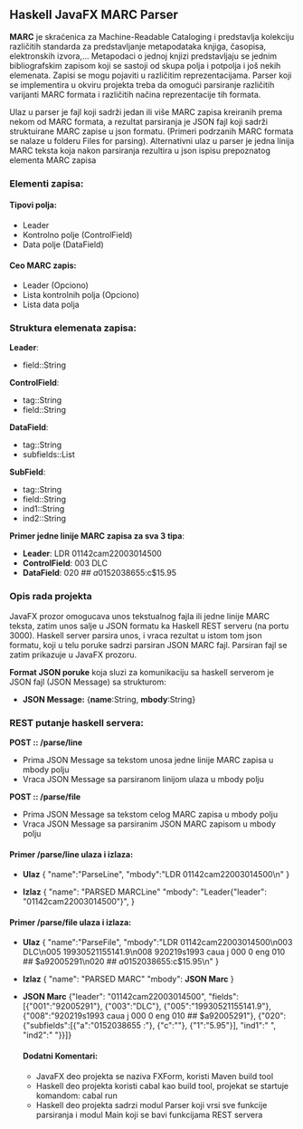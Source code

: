 ## Haskell JavaFX MARC Parser

**MARC** je skraćenica za Machine-Readable Cataloging i predstavlja kolekciju različitih standarda za predstavljanje metapodataka knjiga, časopisa, elektronskih izvora,... Metapodaci o jednoj knjizi predstavljaju se jednim bibliografskim zapisom koji se sastoji od skupa polja i potpolja i još nekih elemenata. Zapisi se mogu pojaviti u različitim reprezentacijama. Parser koji se implementira u okviru projekta treba da omogući parsiranje različitih varijanti MARC formata i različitih načina reprezentacije tih formata.

Ulaz u parser je fajl koji sadrži jedan ili više MARC zapisa kreiranih prema nekom od MARC formata, a rezultat parsiranja je JSON fajl koji sadrži struktuirane MARC zapise u json formatu.
(Primeri podrzanih MARC formata se nalaze u folderu Files for parsing).
Alternativni ulaz u parser je jedna linija MARC teksta koja nakon parsiranja rezultira u json ispisu prepoznatog elementa MARC zapisa


### Elementi zapisa:

#### Tipovi polja:
- Leader
- Kontrolno polje (ControlField)
- Data polje (DataField)

#### Ceo MARC zapis:
- Leader (Opciono)
- Lista kontrolnih polja (Opciono)
- Lista data polja

### Struktura elemenata zapisa:
**Leader**:
- field::String

**ControlField**:
- tag::String
- field::String

**DataField**:
- tag::String
- subfields::List<SubField>

**SubField**:
- tag::String
- field::String
- ind1::String
- ind2::String


**Primer jedne linije MARC zapisa za sva 3 tipa**:
- **Leader**: LDR 01142cam22003014500
- **ControlField**: 003 DLC
- **DataField**: 020 ## $a0152038655 :$c$15.95

### Opis rada projekta
JavaFX prozor omogucava unos tekstualnog fajla ili jedne linije MARC teksta, zatim
unos salje u JSON formatu ka Haskell REST serveru (na portu 3000). Haskell server parsira unos, i vraca rezultat u istom tom json formatu, koji u telu poruke sadrzi parsiran JSON MARC fajl. Parsiran fajl se zatim prikazuje u JavaFX prozoru.


**Format JSON poruke** koja sluzi za komunikaciju sa haskell serverom je JSON fajl (JSON Message) sa strukturom:
- **JSON Message:** {**name**:String, **mbody**:String}

### REST putanje haskell servera:

**POST  ::  /parse/line** 

- Prima JSON Message sa tekstom unosa jedne linije MARC zapisa u mbody polju
- Vraca JSON Message sa parsiranom linijom ulaza u mbody polju

**POST  ::  /parse/file** 

- Prima JSON Message sa tekstom celog MARC zapisa u mbody polju
- Vraca JSON Message sa parsiranim JSON MARC zapisom u mbody polju


#### Primer /parse/line ulaza i izlaza:
- **Ulaz** {
    "name":"ParseLine",
    "mbody":"LDR 01142cam22003014500\n"
    }

- **Izlaz**  {
    "name": "PARSED MARCLine"
    "mbody": "Leader{"leader": "01142cam22003014500"}",
    }

#### Primer /parse/file ulaza i izlaza:
 - **Ulaz** {
    "name":"ParseFile",
    "mbody":"LDR 01142cam22003014500\n003 DLC\n005 19930521155141.9\n008 920219s1993 caua j 000 0 eng 010 ## $a92005291\n020 ## $a0152038655 :$c$15.95\n"
    }

- **Izlaz**  {
    "name": "PARSED MARC"
    "mbody": **JSON Marc**
    }

- **JSON Marc** {"leader": "01142cam22003014500",
    "fields": [{"001":"92005291"},
    {"003":"DLC"},
    {"005":"19930521155141.9"},
    {"008":"920219s1993 caua j 000 0 eng 010 ## $a92005291"},
    {"020":{"subfields":[{"a":"0152038655 :"},
    {"c":""},
    {"1":"5.95"}],
    "ind1":" ",
    "ind2":" "}}]}


    #### Dodatni Komentari:
    - JavaFX deo projekta se naziva FXForm, koristi Maven build tool
    - Haskell deo projekta koristi cabal kao build tool, projekat se startuje komandom: cabal run
    - Haskell deo projekta sadrzi modul Parser koji vrsi sve funkcije parsiranja i modul Main koji se bavi funkcijama REST servera